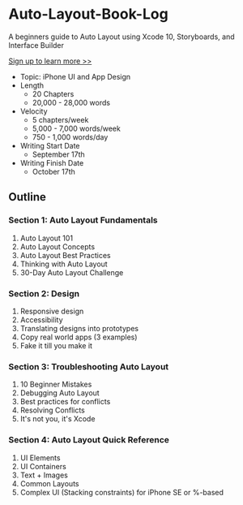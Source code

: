 # Auto-Layout-Book-Log
A beginners guide to Auto Layout using Xcode 10, Storyboards, and Interface Builder

[Sign up to learn more >>](https://pages.convertkit.com/e119bf9a85/858c1c1a46)

* Topic: iPhone UI and App Design
* Length 
	* 20 Chapters
	* 20,000 - 28,000 words
* Velocity 
	* 5 chapters/week
	* 5,000 - 7,000 words/week
	* 750 - 1,000 words/day
* Writing Start Date
	* September 17th
* Writing Finish Date
	* October 17th

## Outline

### Section 1: Auto Layout Fundamentals

1. Auto Layout 101
2. Auto Layout Concepts
3. Auto Layout Best Practices
4. Thinking with Auto Layout
5. 30-Day Auto Layout Challenge

### Section 2: Design

1. Responsive design
2. Accessibility
3. Translating designs into prototypes
4. Copy real world apps (3 examples)
5. Fake it till you make it

### Section 3: Troubleshooting Auto Layout

1. 10 Beginner Mistakes
2. Debugging Auto Layout
3. Best practices for conflicts
4. Resolving Conflicts
5. It's not you, it's Xcode

### Section 4: Auto Layout Quick Reference

1. UI Elements
2. UI Containers
3. Text + Images
4. Common Layouts
5. Complex UI (Stacking constraints) for iPhone SE or %-based

